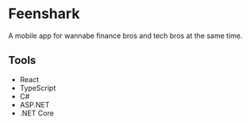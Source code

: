 # Feenshark

A mobile app for wannabe finance bros and tech bros at the same time.


## Tools
- React
- TypeScript
- C#
- ASP.NET
- .NET Core